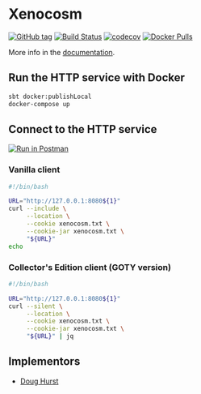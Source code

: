 # Xenocosm

[![GitHub tag](https://img.shields.io/github/tag/robotsnowfall/xenocosm.svg)](https://github.com/robotsnowfall/xenocosm/tags)
[![Build Status](https://travis-ci.org/robotsnowfall/xenocosm.svg?branch=master)](https://travis-ci.org/robotsnowfall/xenocosm)
[![codecov](https://codecov.io/gh/robotsnowfall/xenocosm/branch/master/graph/badge.svg)](https://codecov.io/gh/robotsnowfall/xenocosm)
[![Docker Pulls](https://img.shields.io/docker/pulls/robotsnowfall/xenocosm-http.svg)](https://hub.docker.com/r/robotsnowfall/xenocosm-http)

More info in the [documentation](https://robotsnowfall.github.io/xenocosm/).

## Run the HTTP service with Docker

```bash
sbt docker:publishLocal
docker-compose up
```

## Connect to the HTTP service

[![Run in Postman](https://run.pstmn.io/button.svg)](https://app.getpostman.com/run-collection/13b9b46acd596d72d7cd)

### Vanilla client

```bash
#!/bin/bash

URL="http://127.0.0.1:8080${1}"
curl --include \
     --location \
     --cookie xenocosm.txt \
     --cookie-jar xenocosm.txt \
     "${URL}"
echo
```

### Collector's Edition client (GOTY version)

```bash
#!/bin/bash

URL="http://127.0.0.1:8080${1}"
curl --silent \
     --location \
     --cookie xenocosm.txt \
     --cookie-jar xenocosm.txt \
     "${URL}" | jq
```

## Implementors

* [Doug Hurst](https://github.com/robotsnowfall)
